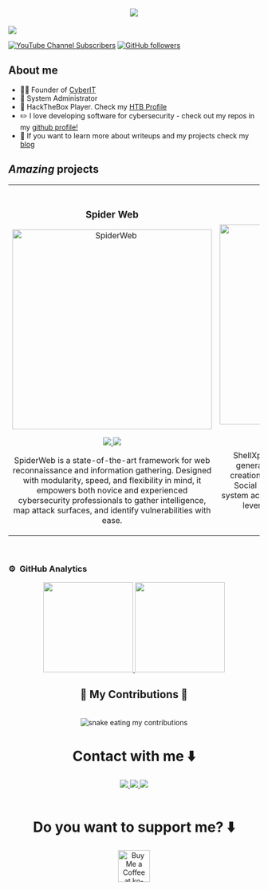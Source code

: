 <div align="center">
<h1 align="center">
  <img src="https://readme-typing-svg.herokuapp.com/?font=Righteous&size=35&center=true&vCenter=true&width=500&height=70&duration=4000&lines=Hello,+I'm+Álvaro!+👋;" />
</h1>

</div>
<img src="https://github.com/user-attachments/assets/93b6d67b-abd2-4bbd-854c-b4e3e5b9666f">

[![YouTube Channel Subscribers](https://img.shields.io/youtube/channel/subscribers/UCXOnCw0ylRMLMjmXOZj72yA?style=social)](https://youtube.com/therealcyberit?sub_confirmation=1)
[![GitHub followers](https://img.shields.io/github/followers/blacksheep4?style=social)](https://github.com/blacksheep4)

## About me

- 🧑‍🏫 Founder of [CyberIT](https://cyberit.es)
- 📲 System Administrator
- 🎥 HackTheBox Player. Check my [HTB Profile](https://app.hackthebox.com/profile/497715)
- ✏️ I love developing software for cybersecurity - check out my repos in my [github profile!](https://github.com/BlackSheep4)
- 📗 If you want to learn more about writeups and my projects check my [blog](blacksheep4.github.io)

## *Amazing* projects
<table>

<td width="50%">
  <br>
<h3 align="center">Spider Web</h3>
<div align="center">
<a href="https://github.com/BlackSheep4/SpiderWeb-PRO" target="_blank"><img src="https://github.com/user-attachments/assets/51bb9f2c-118c-44f3-acad-d83c8c33d031" width="400" alt="SpiderWeb"></a>
<p>
<a href="https://github.com/BlackSheep4/SpiderWeb-PRO" target="_blank">
<img src="https://img.shields.io/badge/Source Code-ff9?style=for-the-badge&logo=github&logoColor=black">
</a>
<a href="" target="_blank">
<img src="https://img.shields.io/badge/-Youtube Video-green?style=for-the-badge&color=fbfc40">
</a>
</p>
<p>SpiderWeb is a state-of-the-art framework for web reconnaissance and information gathering. Designed with modularity, speed, and flexibility in mind, it empowers both novice and experienced cybersecurity professionals to gather intelligence, map attack surfaces, and identify vulnerabilities with ease.</p>
</div>
                                                                                      
</td>

<td width="50%">

<h3 align="center">ShellXploit</h3>
<div align="center">                                       
<a href="https://github.com/BlackSheep4/ShellXploit-PRO" target="_blank"><img src="https://github.com/user-attachments/assets/0ba56daa-b3d5-4221-bf29-9d8cc2e238cd" width="400" alt="ShellXploit"></a>

<p>
<a href="https://github.com/BlackSheep4/ShellXploit-PRO" target="_blank">
<img src="https://img.shields.io/badge/Source Code-ff9?style=for-the-badge&logo=github&logoColor=black">
</a>
<a href="" target="_blank">
<img src="https://img.shields.io/badge/-Youtube Video-green?style=for-the-badge&color=3fFD7f">
</a>
</p>
</p>ShellXploit is an automatic payload msfvenom generator (APMG) that enables reverse shell creation and out-of-LAN connections. Ideal for Social Engineering techniques, it allows quick system access without sharing the target's network, leveraging port 80 forwarding for remote connections.</p>
</div>                                                             
</table>                                                                                 
</div>                                                                        
</div>
<br>

### ⚙️ &nbsp;GitHub Analytics

<p align="center">
<a href="https://github.com/ArisGuimera">
  <img height="180em" src="https://github-readme-stats-eight-theta.vercel.app/api?username=blacksheep4&show_icons=true&theme=algolia&include_all_commits=true&count_private=true"/>
  <img height="180em" src="https://github-readme-stats-eight-theta.vercel.app/api/top-langs/?username=blacksheep4&layout=compact&langs_count=8&theme=algolia"/>
</a>
</p>

<div align="center">
  <h2>🐍 My Contributions 🐍</h2>
  <br>
  <img alt="snake eating my contributions" src="https://raw.githubusercontent.com/Blacksheep4/salesp07/output/github-contribution-grid-snake.svg" />
</div>

<div align="center"> 
  <h1 align="center">Contact with me ⬇️</h1>
  <a href="mailto:ablanco@cyberit.es">
    <img src="https://img.shields.io/badge/Gmail-333333?style=for-the-badge&logo=gmail&logoColor=red" />
  </a>
  <a href="" target="_blank">
    <img src="https://img.shields.io/badge/LinkedIn-0077B5?style=for-the-badge&logo=linkedin&logoColor=white" target="_blank" />
  </a>
  <a href="https://blacksheep4.github.io" target="_blank">
     <img src="https://img.shields.io/badge/Blog-FF5722?style=for-the-badge&logo=github&logoColor=white" target="_blank" /> <!-- sqlite, safari, google-chrome are other good icon options -->
  </a>
</div>
<div align="center">
  <br>
  <h1 align="center">Do you want to support me? ⬇️</h1>
<a href='https://ko-fi.com/blacksheep4' target='_blank'><img height='64' style='border:0px;height:64px;' src='https://storage.ko-fi.com/cdn/kofi1.png?v=3' border='0' alt='Buy Me a Coffee at ko-fi.com' /></a>
</div>
